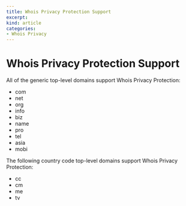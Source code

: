 ```yaml
---
title: Whois Privacy Protection Support
excerpt: 
kind: article
categories:
- Whois Privacy
---
```


# Whois Privacy Protection Support

All of the generic top-level domains support Whois Privacy Protection:

- com
- net
- org
- info
- biz
- name
- pro
- tel
- asia
- mobi

The following country code top-level domains support Whois Privacy Protection:

- cc
- cm
- me
- tv


